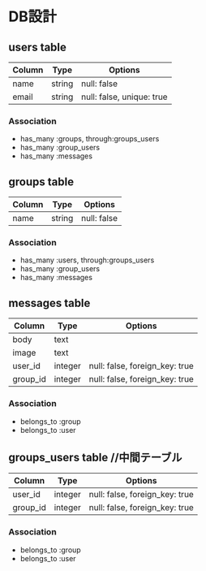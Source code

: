 # DB設計

## users table
|Column|Type|Options|
|------|----|-------|
|name|string|null: false|
|email|string|null: false,  unique: true|
### Association
- has_many :groups, through:groups_users
- has_many :group_users
- has_many :messages

## groups table
|Column|Type|Options|
|------|----|-------|
|name|string|null: false|
### Association
- has_many :users, through:groups_users
- has_many :group_users
- has_many :messages

## messages table
|Column|Type|Options|
|------|----|-------|
|body|text||
|image|text||
|user_id|integer|null: false, foreign_key: true|
|group_id|integer|null: false, foreign_key: true|
### Association
- belongs_to :group
- belongs_to :user


## groups_users table //中間テーブル
|Column|Type|Options|
|------|----|-------|
|user_id|integer|null: false, foreign_key: true|
|group_id|integer|null: false, foreign_key: true|
### Association
- belongs_to :group
- belongs_to :user
